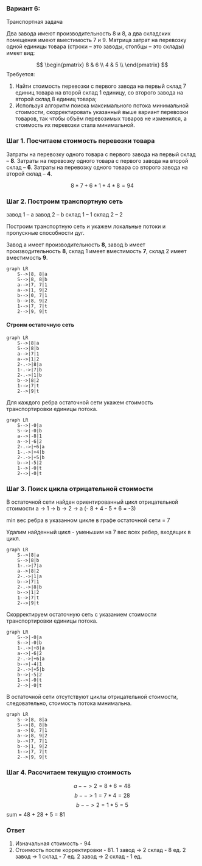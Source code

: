 ### Вариант 6:
Транспортная задача

Два завода имеют производительность 8 и 8, а два складских помещения имеют вместимость 7 и 9. Матрица затрат на перевозку одной единицы товара (строки – это заводы, столбцы – это склады) имеет вид:

$$
 \begin{pmatrix}    
  8 & 6 \\ 
  4 & 5 \\ 
 \end{pmatrix} 
$$
Требуется:

1. Найти стоимость перевозки с первого завода на первый склад 7 единиц товара на второй склад 1 единицу, со второго завода на второй склад 8 единиц товара;
2. Используя алгоритм поиска максимального потока минимальной стоимости, скорректировать указанный выше вариант перевозки товаров, так чтобы объём перевозимых товаров не изменился, а стоимость их перевозки стала минимальной.

### Шаг 1. Посчитаем стоимость перевозки товара

Затраты на перевозку одного товара с первого завода на первый склад – **8**. 
Затраты на перевозку одного товара с первого завода на второй склад – **6**. 
Затраты на перевозку одного товара со второго завода на второй склад – **4**.

$$8*7+6*1+4*8=94$$

### Шаг 2. Построим транспортную сеть

 завод 1 – а
 завод 2 – b
 склад 1 – 1
 склад 2 – 2 
 
 Построим транспортную сеть и укажем локальные потоки и пропускные способности дуг.

Завод a имеет производительность **8**, завод b имеет производительность **8**, склад 1 имеет вместимость **7**, склад 2 имеет вместимость **9**.

``` mermaid
graph LR
    S-->|8, 8|a
    S-->|8, 8|b
    a-->|7, 7|1
    a-->|1, 9|2
    b-->|0, 7|1
    b-->|8, 9|2
    1-->|7, 7|t
    2-->|9, 9|t
```
#### Строим остаточную сеть

``` mermaid
graph LR
    S-->|8|a
    S-->|8|b
    a-->|7|1
    a-->|1|2
    2-.->|8|a
    1-.->|7|b
    2-.->|1|b
    b-->|8|2
    1-->|7|t
    2-->|9|t
```

Для каждого ребра остаточной сети укажем стоимость транспортировки единицы потока.

``` mermaid
graph LR
    S-->|-0|a
    S-->|-0|b
    a-->|-8|1
    a-->|-6|2
    2-.->|+6|a
    1-.->|+4|b
    2-.->|+5|b
    b-->|-5|2
    1-->|-0|t
    2-->|-0|t
```
### Шаг 3. Поиск цикла отрицательной стоимости

В остаточной сети найден ориентированный цикл отрицательной стоимости a -> 1 -> b -> 2 -> a (- 8 + 4 - 5 + 6 = -3)

min вес ребра в указанном цикле в графе остаточной сети = 7

Удалим найденный цикл - уменьшим на 7 вес всех ребер, входящих в цикл.

``` mermaid
graph LR
    S-->|8|a
    S-->|8|b
    1-.->|7|a
    a-->|8|2
    2-.->|1|a
    b-->|7|1
    2-.->|8|b
    b-->|1|2
    1-->|7|t
    2-->|9|t
```

Скорректируем остаточную сеть с указанием стоимости транспортировки единицы потока.

``` mermaid
graph LR
    S-->|-0|a
    S-->|-0|b
    1-.->|+8|a
    a-->|-6|2
    2-.->|+6|a
    b-->|-4|1
    2-.->|+5|b
    b-->|-5|2
    1-->|-0|t
    2-->|-0|t
```

В остаточной сети отсутствуют циклы отрицательной стоимости, следовательно, стоимость потока минимальна.

``` mermaid
graph LR
    S-->|8, 8|a
    S-->|8, 8|b
    a-->|0, 7|1
    a-->|8, 9|2
    b-->|7, 7|1
    b-->|1, 9|2
    1-->|7, 7|t
    2-->|9, 9|t
```

### Шаг 4. Рассчитаем текущую стоимость

$$a-->2 = 8 * 6 = 48$$
$$b-->1 = 7 * 4 = 28$$
$$b-->2 = 1 * 5 = 5$$
sum = 48 + 28 + 5 = 81

### Ответ

1. Изначальная стоимость - 94
2. Стоимость после корректировки - 81. 
	1 завод -> 2 склад - 8 ед.
	2 завод -> 1 склад - 7 ед.
	2 завод -> 2 склад - 1 ед.
